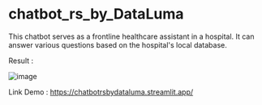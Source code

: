 # chatbot_rs_by_DataLuma
 This chatbot serves as a frontline healthcare assistant in a hospital. It can answer various questions based on the hospital's local database.

Result : 

![image](https://github.com/user-attachments/assets/c92801ab-098b-4380-a538-9598bd51bd71)


Link Demo : https://chatbotrsbydataluma.streamlit.app/
